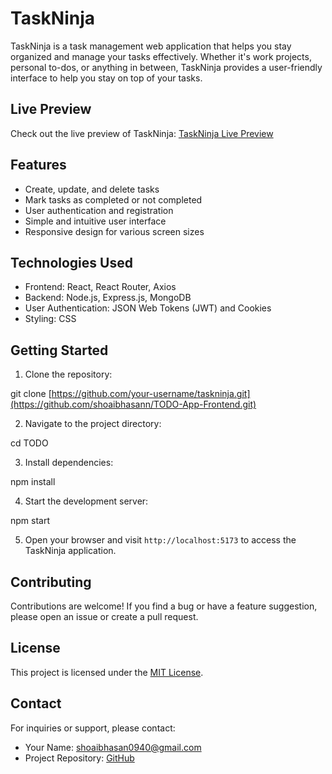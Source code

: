 
# TaskNinja

TaskNinja is a task management web application that helps you stay organized and manage your tasks effectively. Whether it's work projects, personal to-dos, or anything in between, TaskNinja provides a user-friendly interface to help you stay on top of your tasks.


## Live Preview

Check out the live preview of TaskNinja: [TaskNinja Live Preview](https://your-live-preview-link.com)

## Features

- Create, update, and delete tasks
- Mark tasks as completed or not completed
- User authentication and registration
- Simple and intuitive user interface
- Responsive design for various screen sizes

## Technologies Used

- Frontend: React, React Router, Axios
- Backend: Node.js, Express.js, MongoDB
- User Authentication: JSON Web Tokens (JWT) and Cookies
- Styling: CSS

## Getting Started

1. Clone the repository:

git clone [https://github.com/your-username/taskninja.git](https://github.com/shoaibhasann/TODO-App-Frontend.git)

2. Navigate to the project directory:


cd TODO

3. Install dependencies:

npm install

4. Start the development server:

npm start

5. Open your browser and visit `http://localhost:5173` to access the TaskNinja application.


## Contributing

Contributions are welcome! If you find a bug or have a feature suggestion, please open an issue or create a pull request.

## License

This project is licensed under the [MIT License](LICENSE).

## Contact

For inquiries or support, please contact:
- Your Name: shoaibhasan0940@gmail.com
- Project Repository: [GitHub](https://github.com/shoaibhasann/TODO-App-Frontend)
